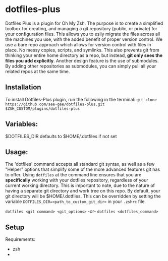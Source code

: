 # dotfiles-plus
Dotfiles Plus is a plugin for Oh My Zsh. The purpose is to create a simplified toolbox for creating, and managing a git repository (public, or private) for your configuration files. This allows you to esily migrate the files across all the machines you use, with the added benefit of proper version control. We use a bare repo approach which allows for version control with files in place. No messy copies, scripts, and symlinks. This also prevents git from thinking your entire home directory as a repo, but instead, __git only sees the files you add explicitly__. Another design feature is the use of submodules. By adding other repositories as submodules, you can simply pull all your related repos at the same time.

## Installation
To install Dotfiles-Plus plugin, run the following in the terminal:
  `git clone https://github.com/see-gee/dotfiles-plus.git $ZSH_CUSTOM/plugins/dotfiles-plus`

## Variables:
$DOTFILES_DIR defaults to $HOME/.dotfiles if not set



## Usage:
The 'dotfiles' command accepts all standard git syntax, as well as a few "Helper" options that simplify some of the more advanced features git has to offer. Using `dotfiles` at the command line ensures that you are __specifically__ working with your dotfiles repository, regardless of your current working directory. This is important to note, due to the nature of having a separate git directory and work tree on this repo. By default, your git directory will be $HOME/.dotfiles. This can be overridden by setting the variable `DOTFILES_DIR=<path_to_custom_git_dir>` in your `.zshrc` file.

`dotfiles <git command> <git_options>`
  -or-
`dotfiles <dotfiles_command>`

## Setup

Requirements:
- zsh
- 



